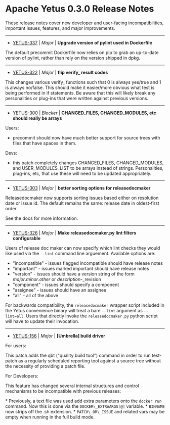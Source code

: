 
<!---
# Licensed to the Apache Software Foundation (ASF) under one
# or more contributor license agreements.  See the NOTICE file
# distributed with this work for additional information
# regarding copyright ownership.  The ASF licenses this file
# to you under the Apache License, Version 2.0 (the
# "License"); you may not use this file except in compliance
# with the License.  You may obtain a copy of the License at
#
#     http://www.apache.org/licenses/LICENSE-2.0
#
# Unless required by applicable law or agreed to in writing, software
# distributed under the License is distributed on an "AS IS" BASIS,
# WITHOUT WARRANTIES OR CONDITIONS OF ANY KIND, either express or implied.
# See the License for the specific language governing permissions and
# limitations under the License.
-->
# Apache Yetus  0.3.0 Release Notes

These release notes cover new developer and user-facing incompatibilities, important issues, features, and major improvements.


---

* [YETUS-337](https://issues.apache.org/jira/browse/YETUS-337) | *Major* | **Upgrade version of pylint used in Dockerfile**

The default precommit Dockerfile now relies on pip to grab an up-to-date version of pylint, rather than rely on the version shipped in dpkg.


---

* [YETUS-322](https://issues.apache.org/jira/browse/YETUS-322) | *Major* | **flip verify\_ result codes**

This changes various verify\_ functions such that 0 is always yes/true and 1 is always no/false.  This should make it easier/more obvious what test is being performed in if statements.  Be aware that this will likely break any personalities or plug-ins that were written against previous versions.


---

* [YETUS-300](https://issues.apache.org/jira/browse/YETUS-300) | *Blocker* | **CHANGED\_FILES, CHANGED\_MODULES, etc should really be arrays**

<!-- markdown -->
Users:

* precommit should now have much better support for source trees with files that have spaces in them.

Devs:

* this patch completely changes CHANGED\_FILES, CHANGED\_MODULES, and USER\_MODULES\_LIST to be arrays instead of strings.  Personalities, plug-ins, etc, that use these will need to be updated appropriately.


---

* [YETUS-303](https://issues.apache.org/jira/browse/YETUS-303) | *Major* | **better sorting options for releasedocmaker**

Releasedocmaker now supports sorting issues based either on resolution date or issue id. The default remains the same: release date in oldest-first order.

See the docs for more information.


---

* [YETUS-326](https://issues.apache.org/jira/browse/YETUS-326) | *Major* | **Make releasedocmaker.py lint filters configurable**

<!-- markdown -->
Users of release doc maker can now specify which lint checks they would like used via the `--lint` command line arguement. Available options are:

* "incompatible" - issues flagged incompatible should have release notes
* "important" - issues marked important should have release notes
* "version" - issues should have a version string of the form _major_._minor_._other_ or _description_-_revision
* "component" - issues should specify a component
* "assignee" - issues should have an assignee
* "all" - all of the above

For backwards compatibility, the `releasedocmaker` wrapper script included in the Yetus convenience binary will treat a bare `--lint` argument as `--lint=all`. Users that directly invoke the `releasedocmaker.py` python script will have to update their invocation.


---

* [YETUS-156](https://issues.apache.org/jira/browse/YETUS-156) | *Major* | **[Umbrella] build driver**

For users:

This patch adds the qbt ("quality build tool") command in order to run test-patch as a regularly scheduled reporting tool against a source tree without the necessity of providing a patch file.

For Developers:

This feature has changed several internal structures and control mechanisms to be incompatible with previous releases:

\* Previously, a text file was used add extra parameters onto the `docker run` command.  Now this is done via the `DOCKER\_EXTRAARGS[@]` variable.
\* `BINNAME` now strips off the .sh extension.
\* `PATCH\_OR\_ISSUE` and related vars may be empty when running in the full build mode.



